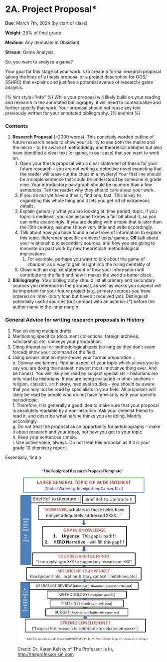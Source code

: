 # 2A. Project Proposal\*

**Due**: March 7th, 2024 (by start of class)

**Weight**: 25% of final grade

**Medium**: Any (template in Obsidian)

**Stream**: Game Analysis

So, you want to analyze a game?

Your goal for this stage of your work is to create a formal research proposal (along the lines of a thesis proposal or a project description for OGS/ SSHRC) that explains and justifies a potential avenue of research/ game analysis. &#x20;

{% hint style="info" %}
While your proposal will likely build on your reading and research in the annotated bibliography, it will need to contextualize and further specify that work. Your proposal should not reuse any text previously written for your annotated bibliography.&#x20;
{% endhint %}

### Contents

1. **Research Proposal** (\~2000 words). This concisely worded outline of future research needs to show your ability to see both the macro and the micro – to be aware of methodology and theoretical debates but also have identified a clear text (or game, in our case) that you want to work on.&#x20;
   1. Open your thesis proposal with a clear statement of thesis for your future research – you are not writing a detective novel expecting that the reader will tease out the clues in a mystery! Your first line should be a simple sentence that could be understood by someone in grade nine. Your introductory paragraph should be no more than a few sentences. Tell the reader why they should care about your work.&#x20;
   2. If you do not yet have a thesis, find one, fast. This is key to organizing this whole thing and it lets you get rid of extraneous details.&#x20;
   3. Explain generally what you are looking at: time period, topic. If you topic is medieval, you can assume I know a fair bit about it, so you can write accordingly. If you are dealing with a topic that is later than the 15th century, assume I know very little and write accordingly.
   4. Talk about how you have found a new trove of information to explore this topic. Reference specific archives/ texts/ games. **OR** talk about your relationship to secondary sources, and how you are going to innovate on past work by new theoretical/ methodological implications.
      1. For example, perhaps you want to talk about the game of _chaupur_, as a way to gain insight into the ruling mentality of&#x20;
   5. Close with an explicit statement of how your information will contribute to the field and how it makes the world a better place.
2. **Bibliography**. Your bibliography should list all primary and secondary sources you reference in the proposal, as well as works you suspect will be important for your future project (e.g. primary sources you have ordered on Inter-library loan but haven't received yet). Distinguish potentially useful sources (but unread) with an asterisk (\*) before the author name in the inner margin.&#x20;

### General Advice for writing research proposals in History

1. Plan on doing multiple drafts.
2. Mentioning specifics (document collections, foreign archives, scholarship) etc. conveys your preparation.
3. Citing theoretical or methodological texts (so long as they don’t seem forced) show your command of the field.
4. Using proper citation style shows your formal preparation...\
   e. Convey excitement. Find an aspect of your topic which allows you to say you are doing the neatest, newest most innovative thing ever. And be honest. You will likely be  read by subject specialists – historians are only read by historians. If you are being evaluated in other sections – religion, classics, art history, medieval studies – you should be aware that you may not be read by specialists in your field. All proposals will likely be read by people who do not have familiarity with your specific period/topic. \
   f. Therefore, It is generally a good idea to make sure that your proposal is absolutely readable by a non-historian. Ask your chemist friend to read it, and describe what he/she thinks you are doing. Modify accordingly.\
   g. Do not treat the proposal as an opportunity for autobiography – make it about research and your ideas, not how you got to your topic.\
   h. Keep your sentences simple.\
   i. Use active voice, always. Do not treat this proposal as if it is your grade 10 chemistry report.

Essentially, find a&#x20;

<figure><img src="../../../../.gitbook/assets/research-proposal-flowchart.jpg" alt=""><figcaption><p>Credit:  Dr. Karen Kelsky of The Professor Is In, <a href="http://theprofessorisin.com/">http://theprofessorisin.com</a></p></figcaption></figure>
